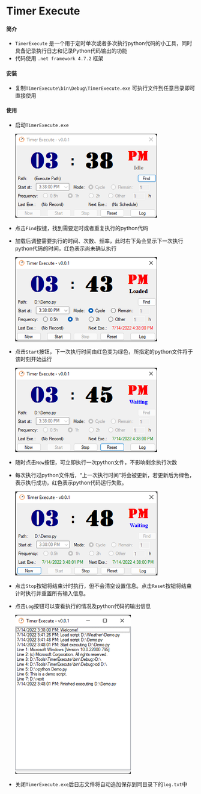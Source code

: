 # Timer Execute



#### 简介

- `TimerExecute` 是一个用于定时单次或者多次执行python代码的小工具，同时具备记录执行日志和记录Python代码输出的功能
- 代码使用 `.net framework 4.7.2` 框架

#### 安装

- 复制`TimerExecute\bin\Debug\TimerExecute.exe` 可执行文件到任意目录即可直接使用

#### 使用

- 启动`TimerExecute.exe`

  ![1](https://github.com/isaac0821/TimerExecute/blob/main/Images/1.png)

- 点击`Find`按键，找到需要定时或者重复执行的python代码

- 加载后调整需要执行的时间、次数、频率，此时右下角会显示下一次执行python代码的时间，红色表示尚未确认执行

  ![2](https://github.com/isaac0821/TimerExecute/blob/main/Images/2.png)

- 点击`Start`按钮，下一次执行时间由红色变为绿色，所指定的python文件将于该时刻开始运行

  ![3](https://github.com/isaac0821/TimerExecute/blob/main/Images/3.png)

- 随时点击`Now`按钮，可立即执行一次python文件，不影响剩余执行次数
- 每次执行过python文件后，“上一次执行时间”将会被更新，若更新后为绿色，表示执行成功，红色表示python代码运行失败。

  ![4](https://github.com/isaac0821/TimerExecute/blob/main/Images/4.png)

- 点击`Stop`按钮将结束计时执行，但不会清空设置信息。点击`Reset`按钮将结束计时执行并重置所有输入信息。
- 点击`Log`按钮可以查看执行的情况及python代码的输出信息

  ![5](https://github.com/isaac0821/TimerExecute/blob/main/Images/5.png)

- 关闭`TimerExecute.exe`后日志文件将自动追加保存到同目录下的`log.txt`中
